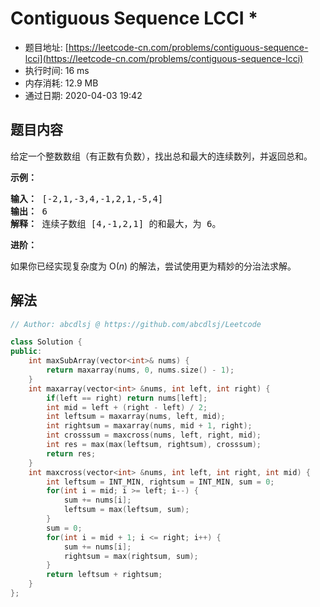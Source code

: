 # Contiguous Sequence LCCI *
- 题目地址: [https://leetcode-cn.com/problems/contiguous-sequence-lcci](https://leetcode-cn.com/problems/contiguous-sequence-lcci)
- 执行时间: 16 ms
- 内存消耗: 12.9 MB
- 通过日期: 2020-04-03 19:42

## 题目内容
<p>给定一个整数数组（有正数有负数），找出总和最大的连续数列，并返回总和。</p>

<p><strong>示例：</strong></p>

<pre><strong>输入：</strong> [-2,1,-3,4,-1,2,1,-5,4]
<strong>输出：</strong> 6
<strong>解释：</strong> 连续子数组 [4,-1,2,1] 的和最大，为 6。
</pre>

<p><strong>进阶：</strong></p>

<p>如果你已经实现复杂度为 O(<em>n</em>) 的解法，尝试使用更为精妙的分治法求解。</p>


## 解法
```cpp
// Author: abcdlsj @ https://github.com/abcdlsj/Leetcode

class Solution {
public:
    int maxSubArray(vector<int>& nums) {
        return maxarray(nums, 0, nums.size() - 1);
    }
    int maxarray(vector<int> &nums, int left, int right) {
        if(left == right) return nums[left];
        int mid = left + (right - left) / 2;
        int leftsum = maxarray(nums, left, mid);
        int rightsum = maxarray(nums, mid + 1, right);
        int crosssum = maxcross(nums, left, right, mid);
        int res = max(max(leftsum, rightsum), crosssum);
        return res;
    }
    int maxcross(vector<int> &nums, int left, int right, int mid) {
        int leftsum = INT_MIN, rightsum = INT_MIN, sum = 0;
        for(int i = mid; i >= left; i--) {
            sum += nums[i];
            leftsum = max(leftsum, sum);
        }
        sum = 0;
        for(int i = mid + 1; i <= right; i++) {
            sum += nums[i];
            rightsum = max(rightsum, sum);
        }
        return leftsum + rightsum;
    }
};

```